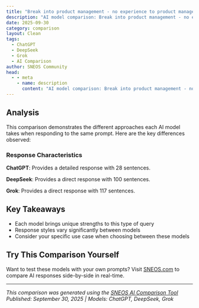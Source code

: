 ```yaml
---
title: "Break into product management - no experience to product manager"
description: "AI model comparison: Break into product management - no experience to product manager..."
date: 2025-09-30
category: comparison
layout: Clean
tags:
  - ChatGPT
  - DeepSeek
  - Grok
  - AI Comparison
author: SNEOS Community
head:
  - - meta
    - name: description
      content: "AI model comparison: Break into product management - no experience to product manager..."
---
```


<ChatComparison
  title="Break into product management - no experience to product manager"
  prompt="Break into product management - no experience to product manager"
  :responses='{"ChatGPT": "Breaking into product management without prior experience can be challenging but definitely achievable with the right strategy. Here\u2019s a step-by-step guide to help you transition into a product manager (PM) role:\n\n### 1. Understand What Product Management Is\n- **Research:** Learn about the roles and responsibilities of a product manager. Understand key concepts like product lifecycle, market research, user experience (UX), and agile methodologies.\n- **Read Books:** Some popular PM books include:\n - *Inspired* by Marty Cagan\n - *Lean Product and Lean Analytics* by Ben Yoskovitz and Alistair Croll\n - *The Lean Startup* by Eric Ries\n\n### 2. Assess and Leverage Your Current Skills\n- Identify transferable skills such as project management, communication, business analysis, data analysis, UX/UI knowledge, or technical skills.\n- Highlight these skills in your resume and during interviews.\n\n### 3. Gain Relevant Knowledge and Skills\n- **Online Courses:**\n - Coursera: Product Management courses\n - Udemy: Product Management A-Z\n - LinkedIn Learning courses on product management and agile frameworks\n- **Certifications:** Consider certifications like Certified Scrum Product Owner (CSPO) or Pragmatic Marketing.\n\n### 4. Build Practical Experience\n- **Side Projects:** Create your own product or app to practice end-to-end product development.\n- **Volunteer:** Help startups or non-profits with product-related tasks.\n- **Internships or Entry-Level Roles:** Look for associate product manager roles or internships.\n\n### 5. Network and Find Mentors\n- Attend industry meetups, webinars, and product management conferences.\n- Join online communities like Mind the Product, Product School, or relevant LinkedIn groups.\n- Reach out to PMs for informational interviews and advice.\n\n### 6. Tailor Your Resume and Apply Strategically\n- Customize your resume to highlight relevant skills and experiences.\n- Use keywords from job postings to pass Applicant Tracking Systems (ATS).\n- Apply for roles like associate product manager, product analyst, or project coordinator as stepping stones.\n\n### 7. Prepare for Interviews\n- Practice common PM interview questions focusing on:\n - Product design\n - Estimation\n - Prioritization\n - Analytical thinking\n - Behavioral questions\n- Use frameworks like CIRCLES Method or STAR (Situation, Task, Action, Result) for structured responses.\n\n### 8. Consider Alternative Paths\n- Transition from roles closely related to PM, such as business analyst, UX designer, or software engineer.\n- Internal transfers within your current company to a PM or PM support role.\n\n---\n\n**Summary:**\n\n| Step | Action |\n|-------------------------|---------------------------------------------------------|\n| Learn | Understand PM role and read foundational books |\n| Assess Skills | Identify and highlight transferable skills |\n| Educate Yourself | Take courses and gain certifications |\n| Gain Experience | Side projects, volunteer, internships |\n| Network | Connect with PMs and join communities |\n| Apply \u0026 Interview | Tailor resume, practice interviews |\n| Alternative Paths | Consider related roles or internal transfers |\n\n---\n\nIf you want, I can also help you draft a resume, find courses, or prepare answers for common PM interview questions. Just let me know!", "DeepSeek": "Of course. Breaking into product management with no experience is a classic \u0022chicken and egg\u0022 problem: you need PM experience to get a PM job. But it\u0027s absolutely possible to solve.\n\nThe most effective strategy is not to apply randomly, but to **build a bridge from where you are now to a Product Manager role.** Here is a comprehensive, step-by-step guide.\n\n### The Core Strategy: The \u0022Internal Transfer\u0022 \u0026 \u0022Adjacent Role\u0022 Path\n\nThe vast majority of first-time PMs get the job **internally** at their current company or by moving from an **adjacent role** (like Business Analyst, UX Designer, Software Engineer, or Marketing Manager). This is your golden ticket.\n\n**Why this works:** Companies are taking a risk on a new PM. They are much more likely to take that risk on someone they already know is competent, understands the business, and has built relationships.\n\n---\n\n### Phase 1: Mindset \u0026 Foundation (Months 1-3)\n\nThis is about building your knowledge base and shifting your thinking.\n\n1. **Adopt the PM Mindset:**\n * **Extreme Curiosity:** Always ask \u0022Why?\u0022 Why are we building this? Why does the user do that? Why is this metric important?\n * **Customer Empathy:** Your job is to be the voice of the customer. Start practicing this now.\n * **Outcome-Oriented:** Focus on the *business outcome* (e.g., \u0022increase user retention\u0022) not just the *output* (e.g., \u0022build a new feature\u0022).\n\n2. **Consume Core Knowledge:**\n * **Read these books:**\n * _\u0022Inspired\u0022_ by Marty Cagan (The PM Bible)\n * _\u0022The Lean Startup\u0022_ by Eric Ries (for iterative development)\n * _\u0022The Mom Test\u0022_ by Rob Fitzpatrick (how to talk to customers)\n * _\u0022Cracking the PM Interview\u0022_ by Gayle Laakmann McDowell \u0026 Jackie Bavaro (for the practical job-hunt stuff)\n * **Follow these resources:**\n * **Blogs:** Mind the Product, Silicon Valley Product Group (SVPG)\n * **Newsletters:** Lenny\u0027s Newsletter (excellent for deep dives), Stratechery (for broader tech strategy)\n\n---\n\n### Phase 2: Gain Practical, \u0022Product-Adjacent\u0022 Experience (Ongoing)\n\nYou need evidence of PM skills on your resume. If you\u0027re not a PM, you have to create your own proof.\n\n1. **In Your Current Job (The #1 Most Important Action):**\n * **Volunteer for Product-Adjacent Tasks:** Offer to write the business requirements for a small project, help analyze user feedback, run a retrospective, or create a dashboard for a key metric.\n * **Find a Mentor:** Identify a PM at your company and ask if you can buy them coffee. Be specific: \u0022I\u0027m interested in moving into product management. Could I ask you about your journey and maybe shadow a sprint planning session?\u0022\n * **Solve a Problem Proactively:** Is there a small, nagging problem in your team\u0027s process or with a product you use? Document it, propose a solution (with a simple PRD - Product Requirements Document), and share it with the relevant PM. This demonstrates incredible initiative.\n\n2. **Outside of Your Job:**\n * **Perform a \u0022Product Teardown\u0022:** Pick an app you love (or hate). Write a detailed analysis of its strengths, weaknesses, target audience, and business model. Propose one new feature, justifying it with user pain points and potential business impact. **Publish this on LinkedIn or a personal blog.**\n * **Build a Side Project:** It doesn\u0027t have to be a tech startup. Start a blog, create a simple app with no-code tools, or even organize a community event. The process of identifying a need, building a solution, and getting \u0022users\u0022 is pure product management.\n\n---\n\n### Phase 3: Build Your Artifacts \u0026 Personal Brand (Months 2-4)\n\nYou need a portfolio that screams \u0022I think like a PM.\u0022\n\n1. **Create a \u0022Product Portfolio\u0022:**\n * This is more powerful than a resume. It can be a simple Google Doc, Notion page, or personal website.\n * **Include:**\n * Your 1-2 best Product Teardowns.\n * A case study of a problem you solved at work using product thinking (even if it wasn\u0027t your official job).\n * A sample PRD you wrote (you can create one for a hypothetical feature).\n * A link to any side project.\n\n2. **Optimize Your Resume \u0026 LinkedIn:**\n * **Reframe Your Experience:** Use PM keywords. Instead of \u0022Managed social media accounts,\u0022 write \u0022Defined and prioritized content initiatives based on user engagement data to increase follower growth by 20%.\u0022 Focus on **impact** and **outcomes**.\n * **LinkedIn:** In your headline, add \u0022Aspiring Product Manager | [Your Current Role]\u0022. Follow influential PMs and engage thoughtfully with their content.\n\n---\n\n### Phase 4: The Job Hunt \u0026 Interview (Months 4-6\u002B)\n\nNow you\u0027re ready to start applying.\n\n1. **Target the Right Roles:**\n * **APM (Associate Product Manager) Programs:** These are designed for new grads and career-changers with no PM experience. They are highly competitive but the best direct path. (e.g., Google, Facebook, etc.).\n * **Startups:** Smaller companies are more flexible with titles and often let you wear many hats. You might start as a \u0022Business Operations\u0022 person and quickly take on product work.\n * **Internal Transfers:** This remains your highest probability path. Keep networking internally.\n\n2. **Prepare for the PM Interview:**\n PM interviews are a unique beast. You must prepare specifically for these sections:\n * **Product Sense (Product Critique):** \u0022Design a product for X.\u0022 or \u0022Improve [a well-known app].\u0022 Use a structured framework (CIRCLES method is popular).\n * **Analytical \u0026 Metrics:** \u0022How would you measure the success of X feature?\u0022 (Know your OKRs, North Star Metric, funnels, etc.).\n * **Strategy:** \u0022Where should Company X invest next?\u0022 (Understand the company\u0027s vision, market, and competitors).\n * **Behavioral:** \u0022Tell me about a time you disagreed with an engineer.\u0022 or \u0022Tell me about a product you led from idea to launch.\u0022 Use the STAR method (Situation, Task, Action, Result). **This is where your \u0022adjacent experience\u0022 stories will shine.**\n\n### Sample 6-Month Action Plan\n\n* **Month 1-2:** Read \u0022Inspired\u0022 and \u0022The Mom Test.\u0022 Consume PM content daily. Identify 2-3 internal PMs to connect with.\n* **Month 3-4:** Complete your first product teardown and publish it. Volunteer for a product-adjacent project at work. Start reframing your resume.\n* **Month 5:** Create your product portfolio. Begin mock interviews for PM questions (find a partner!).\n* **Month 6\u002B:** Start applying, focusing on APM programs and internal transfer opportunities.\n\n### Final Reality Check\n\n* **It\u0027s a Marathon, Not a Sprint:** This will take 6-18 months for most people. Be persistent.\n* **Embrace the Hustle:** You have to be proactive. No one will hand you this career.\n* **Your Story is Key:** When you interview, your narrative should be: \u0022I may not have the PM title, but I have been actively building and demonstrating PM skills. Here is the evidence.\u0022\n\nYou can do this. It requires strategy, patience, and a relentless focus on gaining tangible experience. Start building your bridge today.", "Grok": "Breaking into product management (PM) with no prior experience can be challenging, but it\u2019s absolutely doable with the right approach, mindset, and effort. Product management is a role that values skills like problem-solving, communication, user empathy, and strategic thinking\u2014many of which can be developed or demonstrated through non-PM experiences. Below is a step-by-step guide to help you transition into a product manager role:\n\n---\n\n### **1. Understand What Product Management Is**\nBefore diving in, ensure you understand the role of a product manager. A PM is often described as the \u0022CEO of the product,\u0022 responsible for defining the vision, strategy, and roadmap of a product while working closely with cross-functional teams (engineering, design, marketing, etc.). Key responsibilities include:\n- Identifying user needs and market opportunities\n- Defining product requirements and creating user stories\n- Prioritizing features based on business value and user impact\n- Collaborating with stakeholders and managing trade-offs\n\n**Action Steps:**\n- Read books like *Cracking the PM Interview* by Gayle Laakmann McDowell and Jackie Bavaro, *Inspired* by Marty Cagan, or *User Story Mapping* by Jeff Patton.\n- Watch PM-focused YouTube channels or listen to podcasts like *The Product Podcast* or *This is Product Management*.\n- Follow PM thought leaders on LinkedIn or Twitter (e.g., Marty Cagan, Teresa Torres, Shreyas Doshi).\n\n---\n\n### **2. Assess and Leverage Your Transferable Skills**\nEven if you don\u2019t have direct PM experience, you likely have skills that are relevant to product management. Reflect on your past roles or projects (even non-professional ones) to identify transferable skills, such as:\n- **Problem-solving:** Have you identified and solved complex issues?\n- **Communication:** Have you coordinated between teams or stakeholders?\n- **Data analysis:** Have you worked with data to make decisions (e.g., Excel, SQL, or analytics tools)?\n- **User empathy:** Have you worked in customer-facing roles or conducted research?\n- **Project management:** Have you led initiatives, managed timelines, or prioritized tasks?\n\n**Action Steps:**\n- Write down specific examples from your past where you\u2019ve demonstrated these skills.\n- Reframe your resume and LinkedIn profile to emphasize these transferable skills using PM terminology (e.g., \u0022stakeholder management,\u0022 \u0022requirements gathering,\u0022 \u0022roadmap planning\u0022).\n\n---\n\n### **3. Build Product Management Knowledge**\nYou don\u2019t need formal experience to learn PM concepts. Self-educate through free or affordable resources to build a foundational understanding.\n\n**Action Steps:**\n- Take online courses:\n - Free: Google\u2019s Product Management courses on Coursera (or audit for free).\n - Paid: Digital Product Management courses on platforms like Coursera, Udemy, or Product School.\n - Certifications: Pragmatic Institute, AIPMM, or Scrum certifications (e.g., PSPO - Professional Scrum Product Owner).\n- Learn key tools used by PMs:\n - Roadmapping: Jira, Trello, Asana, or Aha!\n - User research: SurveyMonkey, Google Forms.\n - Wireframing: Figma, Balsamiq, or Sketch.\n - Analytics: Google Analytics, Mixpanel (free tiers available).\n- Understand Agile/Scrum methodologies (widely used in tech PM roles) by reading about sprints, backlogs, and user stories.\n\n---\n\n### **4. Gain Practical Experience**\nSince you don\u2019t have direct PM experience, focus on gaining hands-on practice to build a portfolio or demonstrate your skills.\n\n**Action Steps:**\n- **Work on side projects:** Build a mock product or app idea. Create a product requirements document (PRD), wireframes, or a roadmap for it. Share this on your portfolio or GitHub.\n- **Volunteer or freelance:** Offer to help small businesses, startups, or non-profits with product-related tasks (e.g., defining features, gathering user feedback).\n- **Internal transition:** If you\u0027re employed, look for opportunities within your current company to work on product-related tasks or shadow a PM. For example, if you\u2019re in marketing, sales, or customer support, collaborate with the product team on user feedback or feature ideas.\n- **Hackathons or case studies:** Participate in product design sprints or solve PM case studies (available on websites like Product Gym or PMExercises.com).\n- **Open-source projects:** Contribute to open-source software by documenting issues, suggesting features, or writing user stories.\n\n---\n\n### **5. Network and Build Relationships**\nNetworking is critical in product management, as many roles are filled through referrals or personal connections. PMs often value cultural fit and soft skills, which are best showcased in conversations.\n\n**Action Steps:**\n- Join PM communities:\n - Slack groups: Product School Slack, Mind the Product Slack.\n - Reddit: r/ProductManagement.\n - Local meetups or virtual events via Meetup.com or Eventbrite.\n- Connect with PMs on LinkedIn:\n - Search for PMs at companies you admire and send personalized messages asking for advice or informational interviews.\n - Share content or comment on PM-related posts to build visibility.\n- Attend webinars, conferences, or workshops (many are free or low-cost online).\n\n---\n\n### **6. Tailor Your Resume and Portfolio**\nYour resume and portfolio need to showcase your PM potential, even without direct experience.\n\n**Action Steps:**\n- **Resume tips:**\n - Use a skills-based or hybrid resume format to highlight transferable skills over chronological experience.\n - Include metrics or impact (e.g., \u0022Improved customer satisfaction by 20% through user feedback analysis\u0022).\n - Add a \u201CProjects\u201D section for side projects or mock products.\n- **Portfolio tips:**\n - Create a simple website (using Wix, Squarespace, or Notion) to showcase your projects.\n - Include PRDs, wireframes, user stories, or case studies you\u2019ve worked on.\n - Highlight your thought process (e.g., why you prioritized certain features, how you solved user pain points).\n\n---\n\n### **7. Apply for Entry-Level or Adjacent Roles**\nBreaking directly into a PM role with no experience can be tough, so consider starting in adjacent roles that often lead to PM opportunities while building relevant skills.\n\n**Suggested Roles:**\n- **Associate Product Manager (APM):** Entry-level PM role at some companies (e.g., Google, Meta) designed for fresh graduates or career switchers.\n- **Product Analyst:** Focuses on data analysis for product decisions.\n- **Business Analyst:** Often involves requirements gathering and stakeholder management, which are core PM skills.\n- **Project Manager:** Focuses on execution but overlaps with PM in terms of prioritization and coordination.\n- **Customer Success or Support:** Gives insight into user pain points and feedback, which is critical for PMs.\n- **UX Researcher or Designer:** Builds user empathy and collaboration skills with product teams.\n\n**Action Steps:**\n- Search for these roles on job boards like LinkedIn, Indeed, or Glassdoor.\n- Look for startups or smaller companies\u2014they\u2019re often more open to hiring candidates with non-traditional backgrounds for PM or PM-adjacent roles.\n- Use job titles and keywords like \u201CAssociate Product Manager,\u201D \u201CProduct Coordinator,\u201D or \u201CProduct Operations\u201D to find entry-level opportunities.\n\n---\n\n### **8. Prepare for Interviews**\nPM interviews often focus on behavioral questions, product sense, and problem-solving rather than deep technical knowledge (for entry-level roles).\n\n**Action Steps:**\n- Practice common PM interview questions:\n - Behavioral: \u201CTell me about a time you resolved a conflict between stakeholders.\u201D\n - Product sense: \u201CHow would you improve [popular app like Instagram]?\u201D\n - Prioritization: \u201CHow would you prioritize features for a new product launch?\u201D\n- Use frameworks like STAR (Situation, Task, Action, Result) for behavioral answers.\n- Practice mock interviews with peers or through platforms like Interviewing.io or Pramp.\n- Be ready to discuss your side projects or portfolio work in detail.\n\n---\n\n### **9. Be Persistent and Patient**\nTransitioning to product management without experience takes time. Rejections are common, but each application or interview is a learning opportunity.\n\n**Action Steps:**\n- Apply to 50-100 roles to increase your chances\u2014tailor each application to the job description.\n- Keep learning and iterating on feedback from interviews or rejected applications.\n- Stay motivated by setting small, achievable goals (e.g., complete one course per month, network with 5 PMs per week).\n\n---\n\n### **10. Example Timeline (6-12 Months)**\n- **Month 1-2:** Research PM role, read books, take free courses, identify transferable skills.\n- **Month 3-4:** Start side projects, learn tools, join PM communities, update resume/LinkedIn.\n- **Month 5-6:** Network with PMs, apply to entry-level or adjacent roles, build portfolio.\n- **Month 7-9:** Practice interviews, attend events, continue applying and iterating.\n- **Month 10-12:** Land an entry-level role or internal transition, keep learning on the job.\n\n---\n\n### **Additional Tips for Success**\n- **Showcase curiosity:** PMs are problem-solvers who love learning. Demonstrate this in conversations and interviews.\n- **Focus on user impact:** Always tie your ideas or experiences to how they benefit users or the business.\n- **Be flexible with company size:** Startups may not pay as much but offer hands-on experience and faster growth.\n\nBy following this structured approach, building relevant skills, and persistently networking and applying, you can transition into a product management role within 6-18 months, depending on your starting point and dedication. Good luck! If you have specific questions or need help with a particular step (e.g., resume review, mock interviews), feel free to ask."}' 
  published-date="17:27"
/>

## Analysis

This comparison demonstrates the different approaches each AI model takes when responding to the same prompt. Here are the key differences observed:

### Response Characteristics

**ChatGPT**: Provides a detailed response with 28 sentences. 

**DeepSeek**: Provides a direct response with 100 sentences. 

**Grok**: Provides a direct response with 117 sentences. 

## Key Takeaways

- Each model brings unique strengths to this type of query
- Response styles vary significantly between models
- Consider your specific use case when choosing between these models

## Try This Comparison Yourself

Want to test these models with your own prompts? Visit [SNEOS.com](https://sneos.com) to compare AI responses side-by-side in real-time.

---

*This comparison was generated using the [SNEOS AI Comparison Tool](https://sneos.com)*
*Published: September 30, 2025 | Models: ChatGPT, DeepSeek, Grok*
